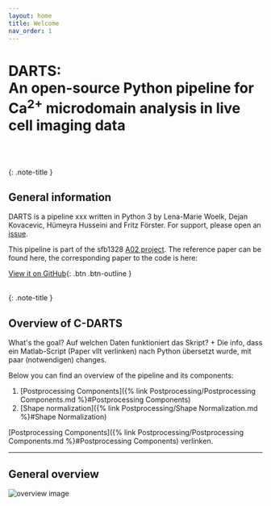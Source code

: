 ```yaml
---
layout: home
title: Welcome
nav_order: 1
---
```


# **DARTS**: <br> **An open-source Python pipeline for Ca$^{2+}$ microdomain analysis in live cell imaging data**

<br>
<br>

{: .note-title }
## General information

DARTS is a pipeline xxx written in Python 3 by Lena-Marie Woelk, Dejan Kovacevic, Hümeyra Husseini and Fritz Förster.
For support, please open an [issue](https://github.com/IPMI-ICNS-UKE/T-DARTS/issues).

This pipeline is part of the sfb1328 [A02 project](https://www.sfb1328.de/index.php?id=29). 
The reference paper can be found here, the corresponding paper to the code is here:

[View it on GitHub](https://github.com/IPMI-ICNS-UKE/T-DARTS){: .btn .btn-outline }
<br>
<br>

{: .note-title }
## Overview of C-DARTS

What's the goal? Auf welchen Daten funktioniert das Skript? + Die info, dass ein Matlab-Script (Paper vllt verlinken)
nach Python übersetzt wurde, mit paar (notwendigen) changes.

Below you can find an overview of the pipeline and its components: 
1. [Postprocessing Components]({% link Postprocessing/Postprocessing Components.md %}#Postprocessing Components)
1. [Shape normalization]({% link Postprocessing/Shape Normalization.md %}#Shape Normalization)


[Postprocessing Components]({% link Postprocessing/Postprocessing Components.md %}#Postprocessing Components) verlinken.

---



## General overview

![overview image](/assets/img/general_overview.PNG)


